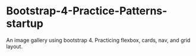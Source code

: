 # Bootstrap-4-Practice-Patterns-startup
An image gallery using bootstrap 4. Practicing flexbox, cards, nav, and grid layout.
